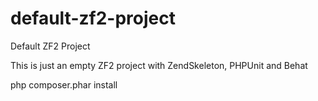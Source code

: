 default-zf2-project
===================
Default ZF2 Project

This is just an empty ZF2 project with ZendSkeleton, PHPUnit and Behat


php composer.phar install
